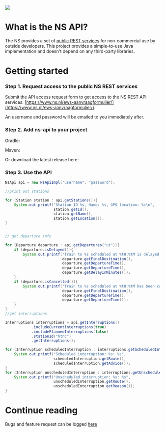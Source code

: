 ![](https://upload.wikimedia.org/wikipedia/en/d/dd/Nederlandse_spoorwegen_logo.svg)
# What is the NS API?
The NS provides a set of [public REST services](http://www.ns.nl/api/api) for non-commercial use by outside developers. This project provides a simple-to-use Java implementation and doesn't depend on any third-party libraries.

# Getting started

### Step 1. Request access to the public NS REST services
Submit the API access request form to get access to the NS REST API services:  [https://www.ns.nl/ews-aanvraagformulier/](https://www.ns.nl/ews-aanvraagformulier/). 

An username and password will be emailed to you immediately after.

### Step 2. Add ns-api to your project
Gradle:

Maven:

Or download the latest release here: 

### Step 3. Use the API
```java
NsApi api = new NsApiImpl("username", "password");

//print out stations

for (Station station : api.getStations()){
    System.out.printf("Station ID %s, Name: %s, GPS location: %s\n", 
                      station.getId(),
                      station.getName(), 
                      station.getLocation()); 
}


// get departure info

for (Departure departure : api.getDepartures("ut")){
    if (departure.isDelayed()){
        System.out.printf("Train to %s scheduled at %tH:%tM is delayed by %d minutes.", 
                          departure.getFinalDestination(),
                          departure.getDepartureTime(),
                          departure.getDepartureTime(),
                          departure.getDelayInMinutes());
    }
    if (departure.isCancelled()){
        System.out.printf("Train to %s scheduled at %tH:%tM has been cancelled.", 
                          departure.getFinalDestination(),
                          departure.getDepartureTime(),
                          departure.getDepartureTime());
    }
}
//get interruptions

Interruptions interruptions = api.getInterruptions()
            .includeCurrentInterruptions(true)
            .includePlannedInterruptions(false)
            .stationId("htnc")
            .getInterruptions();

for (Interruption scheduledInterruption : interruptions.getScheduledInterruptions()){
    System.out.printf("Scheduled interruption: %s: %s", 
                      scheduledInterruption.getRoute(), 
                      scheduledInterruption.getAdvice());
}
for (Interruption unscheduledInterruption : interruptions.getUnscheduledInterruptions()){
    System.out.printf("Unscheduled interruption: %s: %s", 
                      unscheduledInterruption.getRoute(), 
                      unscheduledInterruption.getReason());
}

```
# Continue reading
Bugs and feature request can be logged [here](/chrismaroud/ns-api/issues)
